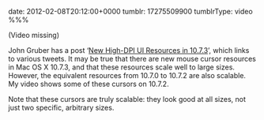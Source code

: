 date: 2012-02-08T20:12:00+0000
tumblr: 17275509900
tumblrType: video
%%%

(Video missing)

John Gruber has a post ‘[New High-DPI UI Resources in 10.7.3][DF]’, which links to various tweets. It may be true that there are new mouse cursor resources in Mac OS X 10.7.3, and that these resources scale well to large sizes. However, the equivalent resources from 10.7.0 to 10.7.2 are also scalable. My video shows some of these cursors on 10.7.2.

Note that these cursors are truly scalable: they look good at all sizes, not just two specific, arbitrary sizes.

[DF]: http://daringfireball.net/linked/2012/02/06/high-dpi

